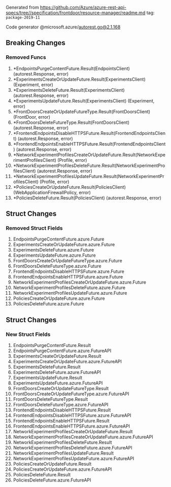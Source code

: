 Generated from https://github.com/Azure/azure-rest-api-specs/tree//specification/frontdoor/resource-manager/readme.md tag: `package-2019-11`

Code generator @microsoft.azure/autorest.go@2.1.168

## Breaking Changes

### Removed Funcs

1. *EndpointsPurgeContentFuture.Result(EndpointsClient) (autorest.Response, error)
1. *ExperimentsCreateOrUpdateFuture.Result(ExperimentsClient) (Experiment, error)
1. *ExperimentsDeleteFuture.Result(ExperimentsClient) (autorest.Response, error)
1. *ExperimentsUpdateFuture.Result(ExperimentsClient) (Experiment, error)
1. *FrontDoorsCreateOrUpdateFutureType.Result(FrontDoorsClient) (FrontDoor, error)
1. *FrontDoorsDeleteFutureType.Result(FrontDoorsClient) (autorest.Response, error)
1. *FrontendEndpointsDisableHTTPSFuture.Result(FrontendEndpointsClient) (autorest.Response, error)
1. *FrontendEndpointsEnableHTTPSFuture.Result(FrontendEndpointsClient) (autorest.Response, error)
1. *NetworkExperimentProfilesCreateOrUpdateFuture.Result(NetworkExperimentProfilesClient) (Profile, error)
1. *NetworkExperimentProfilesDeleteFuture.Result(NetworkExperimentProfilesClient) (autorest.Response, error)
1. *NetworkExperimentProfilesUpdateFuture.Result(NetworkExperimentProfilesClient) (Profile, error)
1. *PoliciesCreateOrUpdateFuture.Result(PoliciesClient) (WebApplicationFirewallPolicy, error)
1. *PoliciesDeleteFuture.Result(PoliciesClient) (autorest.Response, error)

## Struct Changes

### Removed Struct Fields

1. EndpointsPurgeContentFuture.azure.Future
1. ExperimentsCreateOrUpdateFuture.azure.Future
1. ExperimentsDeleteFuture.azure.Future
1. ExperimentsUpdateFuture.azure.Future
1. FrontDoorsCreateOrUpdateFutureType.azure.Future
1. FrontDoorsDeleteFutureType.azure.Future
1. FrontendEndpointsDisableHTTPSFuture.azure.Future
1. FrontendEndpointsEnableHTTPSFuture.azure.Future
1. NetworkExperimentProfilesCreateOrUpdateFuture.azure.Future
1. NetworkExperimentProfilesDeleteFuture.azure.Future
1. NetworkExperimentProfilesUpdateFuture.azure.Future
1. PoliciesCreateOrUpdateFuture.azure.Future
1. PoliciesDeleteFuture.azure.Future

## Struct Changes

### New Struct Fields

1. EndpointsPurgeContentFuture.Result
1. EndpointsPurgeContentFuture.azure.FutureAPI
1. ExperimentsCreateOrUpdateFuture.Result
1. ExperimentsCreateOrUpdateFuture.azure.FutureAPI
1. ExperimentsDeleteFuture.Result
1. ExperimentsDeleteFuture.azure.FutureAPI
1. ExperimentsUpdateFuture.Result
1. ExperimentsUpdateFuture.azure.FutureAPI
1. FrontDoorsCreateOrUpdateFutureType.Result
1. FrontDoorsCreateOrUpdateFutureType.azure.FutureAPI
1. FrontDoorsDeleteFutureType.Result
1. FrontDoorsDeleteFutureType.azure.FutureAPI
1. FrontendEndpointsDisableHTTPSFuture.Result
1. FrontendEndpointsDisableHTTPSFuture.azure.FutureAPI
1. FrontendEndpointsEnableHTTPSFuture.Result
1. FrontendEndpointsEnableHTTPSFuture.azure.FutureAPI
1. NetworkExperimentProfilesCreateOrUpdateFuture.Result
1. NetworkExperimentProfilesCreateOrUpdateFuture.azure.FutureAPI
1. NetworkExperimentProfilesDeleteFuture.Result
1. NetworkExperimentProfilesDeleteFuture.azure.FutureAPI
1. NetworkExperimentProfilesUpdateFuture.Result
1. NetworkExperimentProfilesUpdateFuture.azure.FutureAPI
1. PoliciesCreateOrUpdateFuture.Result
1. PoliciesCreateOrUpdateFuture.azure.FutureAPI
1. PoliciesDeleteFuture.Result
1. PoliciesDeleteFuture.azure.FutureAPI
